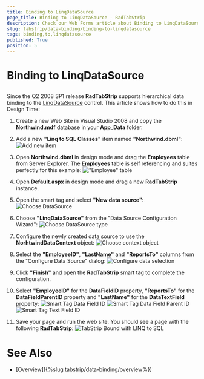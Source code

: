 ```yaml
---
title: Binding to LinqDataSource
page_title: Binding to LinqDataSource - RadTabStrip
description: Check our Web Forms article about Binding to LinqDataSource.
slug: tabstrip/data-binding/binding-to-linqdatasource
tags: binding,to,linqdatasource
published: True
position: 5
---
```


# Binding to LinqDataSource

## 

Since the Q2 2008 SP1 release **RadTabStrip** supports hierarchical data binding to the [LinqDataSource](https://msdn.microsoft.com/en-us/library/bb547113.aspx) control. This article shows how to do this in Design Time:

1. Create a new Web Site in Visual Studio 2008 and copy the **Northwind.mdf** database in your **App_Data** folder.

1. Add a new **"Linq to SQL Classes"** item named **"Northwind.dbml"**:
![Add new item](images/tabstrip_linq_addnewitem.png)

1. Open **Northwind.dbml** in design mode and drag the **Employees** table from Server Explorer. The **Employees** table is self referencing and suites perfectly for this example:
!["Employee" table](images/tabstrip_linq_tableemployee.png)

1. Open **Default.aspx** in design mode and drag a new **RadTabStrip** instance.

1. Open the smart tag and select **"New data source"**:
![Choose DataSource](images/tabstrip_linq_choosedatasource.png)

1. Choose **"LinqDataSource"** from the "Data Source Configuration Wizard":
![Choose DataSource type](images/tabstrip_linq_choosedatasourcetype.png)

1. Configure the newly created data source to use the **NorhtwindDataContext** object:
![Choose context object](images/tabstrip_linq_choosecontextobject.png)

1. Select the **"EmployeeID"**, **"LastName"** and **"ReportsTo"** columns from the "Configure Data Source" dialog:
![Configure data selection](images/tabstrip_linq_configuredataselection.png)

1. Click **"Finish"** and open the **RadTabStrip** smart tag to complete the configuration.

1. Select **"EmployeeID"** for the **DataFieldID** property, **"ReportsTo"** for the **DataFieldParentID** property and **"LastName"** for the **DataTextField** property:
![Smart Tag Data Field ID](images/tabstrip_linq_smarttagdatafieldid.png)
![Smart Tag Data Field Parent ID](images/tabstrip_linq_smarttagdatafieldparentid.png)
![Smart Tag Text Field ID](images/tabstrip_linq_smarttagtextfield.png)

1. Save your page and run the web site. You should see a page with the following **RadTabStrip**:
![TabStrip Bound with LINQ to SQL](images/tabstrip_linq_bound.png)

# See Also

 * [Overview]({%slug tabstrip/data-binding/overview%})

